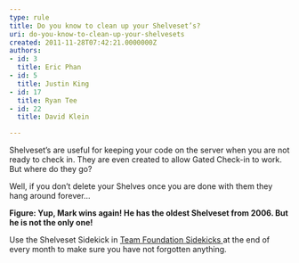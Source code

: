 ```yaml
---
type: rule
title: Do you know to clean up your Shelveset’s?
uri: do-you-know-to-clean-up-your-shelvesets
created: 2011-11-28T07:42:21.0000000Z
authors:
- id: 3
  title: Eric Phan
- id: 5
  title: Justin King
- id: 17
  title: Ryan Tee
- id: 22
  title: David Klein

---
```




<span class='intro'> Shelveset’s are useful for keeping your code on the server when you are not ready to check in. They are even created to allow Gated Check-in to work. But where do they go?<div>Well, if you don’t delete your Shelves once you are done with them they hang around forever…</div> </span>

<p><img src="/TFS/RulesToBetterVersionControlwithTFS(AKASourceControl)/PublishingImages/TheOldestShelveset.jpg" alt="" /><br><b>Figure&#58; Yup, Mark wins again! He has the oldest Shelveset from 2006. But he is not the only one!</b></p>
<p>Use the Shelveset Sidekick in <a href="http&#58;//www.attrice.info/cm/tfs/index.htm">Team Foundation Sidekicks </a>at the end of every month to make sure you have not forgotten anything.</p>


